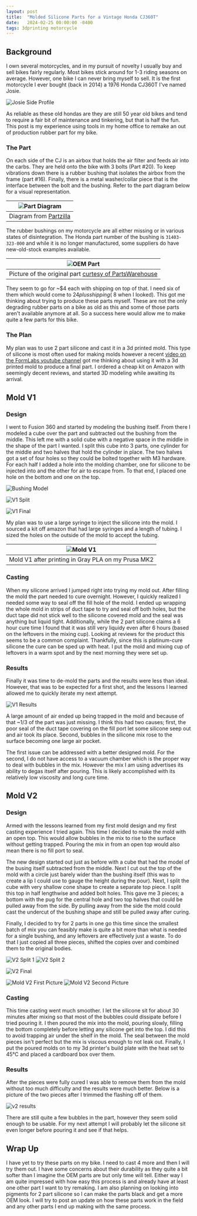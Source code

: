 ```yaml
---
layout: post
title:  "Molded Silicone Parts for a Vintage Honda CJ360T"
date:   2024-02-25 00:00:00 -0400
tags: 3dprinting motorcycle
---
```

## Background

I own several motorcycles, and in my pursuit of novelty I usually buy and sell bikes fairly regularly. Most bikes stick around for 1-3 riding seasons on average. However, one bike I can never bring myself to sell. It is the first motorcycle I ever bought (back in 2014) a 1976 Honda CJ360T I've named Josie.

![Josie Side Profile](/assets/molded_silicone/IMG_20180630_195125.jpg)

As reliable as these old hondas are they are still 50 year old bikes and tend to require a fair bit of maintenance and tinkering, but that is half the fun. This post is my experience using tools in my home office to remake an out of production rubber part for my bike.

### The Part

On each side of the CJ is an airbox that holds the air filter and feeds air into the carbs. They are held onto the bike with 3 bolts (Part #20). To keep vibrations down there is a rubber bushing that isolates the airbox from the frame (part #16). Finally, there is a metal washer/collar piece that is the interface between the bolt and the bushing. Refer to the part diagram below for a visual representation.

| ![Part Diagram](/assets/molded_silicone/PartDiagram.png) |
|:--:|
| Diagram from [Partzilla](https://www.partzilla.com/catalog/honda/motorcycle/1976/cj360t-a/air-cleaner-side-cover) |

The rubber bushings on my motorcycle are all either missing or in various states of disintegration. The Honda part number of the bushing is `31403-323-000` and while it is no longer manufactured, some suppliers do have new-old-stock examples available. 

| ![OEM Part](/assets/molded_silicone/HON-31403-323-000-2.jpg) |
| :--: |
| Picture of the original part [curtesy of PartsWarehouse](https://www.partswarehouse.com/Honda-Rubber-HON-31403-323-000-p/HON-31403-323-000.htm) |

They seem to go for ~$4 each with shipping on top of that. I need six of them which would come to $24 plus shipping (~$8 when I looked). This got me thinking about trying to produce these parts myself. These are not the only degrading rubber parts on a bike as old as this and some of those parts aren't available anymore at all. So a success here would allow me to make quite a few parts for this bike.

### The Plan

My plan was to use 2 part silicone and cast it in a 3d printed mold. This type of silicone is most often used for making molds however a recent [video on the FormLabs youtube channel](https://youtu.be/xDoUztSoyvk) got me thinking about using it with a 3d printed mold to produce a final part. I ordered a cheap kit on Amazon with seemingly decent reviews, and started 3D modeling while awaiting its arrival.

## Mold V1

### Design

I went to Fusion 360 and started by modeling the bushing itself. From there I modeled a cube over the part and subtracted out the bushing from the middle. This left me with a solid cube with a negative space in the middle in the shape of the part I wanted. I split this cube into 3 parts, one cylinder for the middle and two halves that hold the cylinder in place. The two halves got a set of four holes so they could be bolted together with M3 hardware. For each half I added a hole into the molding chamber, one for silicone to be injected into and the other for air to escape from. To that end, I placed one hole on the bottom and one on the top.

![Bushing Model](/assets/molded_silicone/Bushing.PNG)

![V1 Split](/assets/molded_silicone/V1Split.PNG)

![V1 Final](/assets/molded_silicone/V1Final.PNG)

My plan was to use a large syringe to inject the silicone into the mold. I sourced a kit off amazon that had large syringes and a length of tubing. I sized the holes on the outside of the mold to accept the tubing.


| ![Mold V1](/assets/molded_silicone/PXL_20240225_181432659.MP.jpg)|
|:--:|
| Mold V1 after printing in Gray PLA on my Prusa MK2 |


### Casting

When my silicone arrived I jumped right into trying my mold out. After filling the mold the part needed to cure overnight. However, I quickly realized I needed some way to seal off the fill hole of the mold. I ended up wrapping the whole mold in strips of duct tape to try and seal off both holes, but the duct tape did not stick well to the silicone covered mold and the seal was anything but liquid tight. Additionally, while the 2 part silicone claims a 6 hour cure time I found that it was still very liquidy even after 6 hours (based on the leftovers in the mixing cup). Looking at reviews for the product this seems to be a common complaint. Thankfully, since this is platinum-cure silicone the cure can be sped up with heat. I put the mold and mixing cup of leftovers in a warm spot and by the next morning they were set up.

### Results

Finally it was time to de-mold the parts and the results were less than ideal. However, that was to be expected for a first shot, and the lessons I learned allowed me to quickly iterate my next attempt.

![V1 Results](/assets/molded_silicone/PXL_20240225_181503049.MP.jpg)

A large amount of air ended up being trapped in the mold and because of that ~1/3 of the part was just missing. I think this had two causes; first, the poor seal of the duct tape covering on the fill port let some silicone seep out and air took its place. Second, bubbles in the silicone mix rose to the surface becoming one large air pocket.

The first issue can be addressed with a better designed mold. For the second, I do not have access to a vacuum chamber which is the proper way to deal with bubbles in the mix. However the mix I am using advertises its ability to degas itself after pouring. This is likely accomplished with its relatively low viscosity and long cure time.

## Mold V2

### Design

Armed with the lessons learned from my first mold design and my first casting experience I tried again. This time I decided to make the mold with an open top. This would allow bubbles in the mix to rise to the surface without getting trapped. Pouring the mix in from an open top would also mean there is no fill port to seal.

The new design started out just as before with a cube that had the model of the busing itself subtracted from the middle. Next I cut out the top of the mold with a circle just barely wider than the bushing itself (this was to create a lip I could use to gauge the height during the pour). Next, I split the cube with very shallow cone shape to create a separate top piece. I split this top in half lengthwise and added bolt holes. This gave me 3 pieces; a bottom with the pug for the central hole and two top halves that could be pulled away from the side. By pulling away from the side the mold could cast the undercut of the bushing shape and still be pulled away after curing.

Finally, I decided to try for 2 parts in one go this time since the smallest batch of mix you can feasibly make is quite a bit more than what is needed for a single bushing, and any leftovers are effectively just a waste. To do that I just copied all three pieces, shifted the copies over and combined them to the original bodies. 

![V2 Split 1](/assets/molded_silicone/V2Split.PNG)
![V2 Split 2](/assets/molded_silicone/V2Split2.PNG)

![V2 Final](/assets/molded_silicone/V2Final.PNG)


![Mold V2 First Picture](/assets/molded_silicone/PXL_20240225_184117452.MP.jpg)
![Mold V2 Second Picture](/assets/molded_silicone/PXL_20240225_184133340.MP.jpg)

### Casting

This time casting went much smoother. I let the silicone sit for about 30 minutes after mixing so that most of the bubbles could dissipate before I tried pouring it. I then poured the mix into the mold, pouring slowly, filling the bottom completely before letting any silicone get into the top. I did this to avoid trapping air under the shelf in the mold. The seal between the mold pieces isn't perfect but the mix is viscous enough to not leak out. Finally, I put the poured molds on to my 3d printer's build plate with the heat set to 45°C and placed a cardboard box over them. 

### Results

After the pieces were fully cured I was able to remove them from the mold without too much difficulty and the results were much better. Below is a picture of the two pieces after I trimmed the flashing off of them.

![v2 results](/assets/molded_silicone/PXL_20240225_190009421.MP.jpg)

There are still quite a few bubbles in the part, however they seem solid enough to be usable. For my next attempt I will probably let the silicone sit even longer before pouring it and see if that helps.

## Wrap Up

I have yet to try these parts on my bike. I need to cast 4 more and then I will try them out. I have some concerns about their durability as they quite a bit softer than I imagine the OEM parts are but only time will tell. Either way I am quite impressed with how easy this process is and already have at least one other part I want to try remaking. I am also planning on looking into pigments for 2 part silicone so I can make the parts black and get a more OEM look. I will try to post an update on how these parts work in the field and any other parts I end up making with the same process.